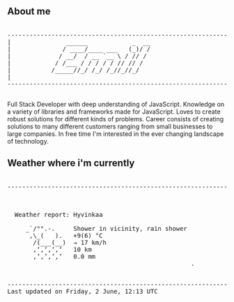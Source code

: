 ## About me

<pre>

--------------------------------------------------------------------------------------
|			    ______            _  __
|			   / ____/____ ___   (_)/ /
|			  / __/  / __ `__ \ / // / 
|			 / /___ / / / / / // // /  
|			/_____//_/ /_/ /_//_//_/   
|                           
--------------------------------------------------------------------------------------

</pre>

Full Stack Developer with deep understanding of JavaScript. Knowledge on a variety of libraries and frameworks made for JavaScript. Loves to create robust solutions for different kinds of problems. Career consists of creating solutions to many different customers ranging from small businesses to large companies. In free time I'm interested in the ever changing landscape of technology. 



## Weather where i'm currently  

<pre>

--------------------------------------------------------------------------------------


 
  Weather report: Hyvinkaa  
    
     _`/"".-.     Shower in vicinity, rain shower  
      ,\_(   ).   +9(6) °C  
       /(___(__)  → 17 km/h  
       ‚‘‚‘‚‘‚‘   10 km  
       ‚’‚’‚’‚’   0.0 mm  
                                                  .


--------------------------------------------------------------------------------------
Last updated on Friday, 2 June, 12:13 UTC
</pre>
